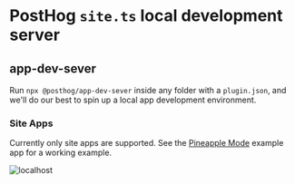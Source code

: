 # PostHog `site.ts` local development server

## app-dev-sever

Run `npx @posthog/app-dev-sever` inside any folder with a `plugin.json`, and we'll do our best to spin up a local
app development environment.

### Site Apps

Currently only site apps are supported. See the [Pineapple Mode](https://github.com/PostHog/pineapple-mode-app)
example app for a working example.

![localhost](https://user-images.githubusercontent.com/53387/195459925-685a1243-3f2e-4bf8-82a6-1c6db6cf35dc.gif)
